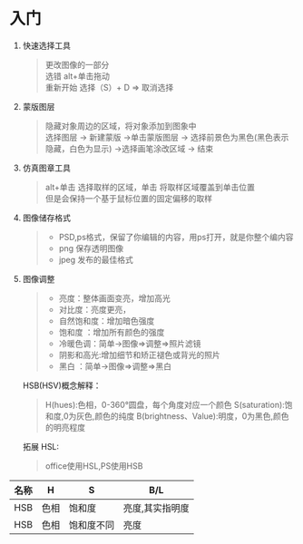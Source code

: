 # 入门

1. 快速选择工具
   > 更改图像的一部分   
   选错 alt+单击拖动   
   重新开始 选择（S）+ D => 取消选择
2. 蒙版图层
   >隐藏对象周边的区域，将对象添加到图象中   
   选择图层 -> 新建蒙版 ->单击蒙版图层 -> 选择前景色为黑色(黑色表示隐藏，白色为显示) ->选择画笔涂改区域 -> 结束
3. 仿真图章工具
   > alt+单击 选择取样的区域，单击 将取样区域覆盖到单击位置  
   但是会保持一个基于鼠标位置的固定偏移的取样
4. 图像储存格式
   > + PSD,ps格式，保留了你编辑的内容，用ps打开，就是你整个编内容   
   > + png 保存透明图像
   > + jpeg 发布的最佳格式 
5. 图像调整
   > + 亮度：整体画面变亮，增加高光
   > + 对比度：亮度更亮，
   > + 自然饱和度：增加暗色强度
   > + 饱和度  ：增加所有颜色的强度
   > + 冷暖色调：简单->图像=>调整=>照片滤镜
   > + 阴影和高光:增加细节和矫正褪色或背光的照片
   > + 黑白 ：简单->图像=>调整=>黑白

   HSB(HSV)概念解释：   
   > H(hues):色相，0-360°圆盘，每个角度对应一个颜色
   > S(saturation):饱和度,0为灰色,颜色的纯度
   > B(brightness、Value):明度，0为黑色,颜色的明亮程度

   拓展 HSL:
   > office使用HSL,PS使用HSB

|名称     |H         |    S    |  B/L  |
|---------|--------- |---------|---------|
|HSB      |   色相    | 饱和度  |  亮度,其实指明度|
|HSB      |    色相   | 饱和度不同|   亮度     |